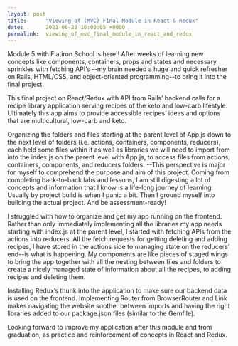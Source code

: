 ```yaml
---
layout: post
title:      "Viewing of (MVC) Final Module in React & Redux"
date:       2021-06-28 16:00:05 +0000
permalink:  viewing_of_mvc_final_module_in_react_and_redux
---
```



Module 5 with Flatiron School is here!! After weeks of learning new concepts like components, containers, props and states and necessary sprinkles with fetching API’s --my brain needed a huge and quick refresher on Rails, HTML/CSS, and object-oriented programming--to bring it into the final project.

This final project on React/Redux with API from Rails’ backend calls for a recipe library application serving recipes of the keto and low-carb lifestyle.  Ultimately this app aims to provide accessible recipes’ ideas and options that are multicultural, low-carb and keto.

Organizing the folders and files starting at the parent level of App.js down to the next level of folders (i.e. actions, containers, components, reducers), each held some files within it as well as libraries we will need to import from into the index.js on the parent level with App.js, to access files from actions, containers, components, and reducers folders. --This perspective is major for myself to comprehend the purpose and aim of this project. Coming from completing back-to-back labs and lessons, I am still digesting a lot of concepts and information that I know is a life-long journey of learning. Usually by project build is when I panic a bit. Then I ground myself into building the actual project. And be assessment-ready!

I struggled with how to organize and get my app running on the frontend. Rather than only immediately implementing all the libraries my app needs starting with index.js at the parent level, I started with fetching APIs from the actions into reducers. All the fetch requests for getting deleting and adding recipes, I have stored in the actions side to managing state on the reducers’ end--is what is happening.  My components are like pieces of staged wings to bring the app together with all the nesting between files and folders to create a nicely managed state of information about all the recipes, to adding recipes and deleting them.

Installing Redux’s thunk into the application to make sure our backend data is used on the frontend. Implementing Router from BrowserRouter and Link makes navigating the website soother between imports and having the right libraries added to our package.json files (similar to the Gemfile).

Looking forward to improve my application after this module and from graduation, as practice and reinforcement of concepts in React and Redux. 


